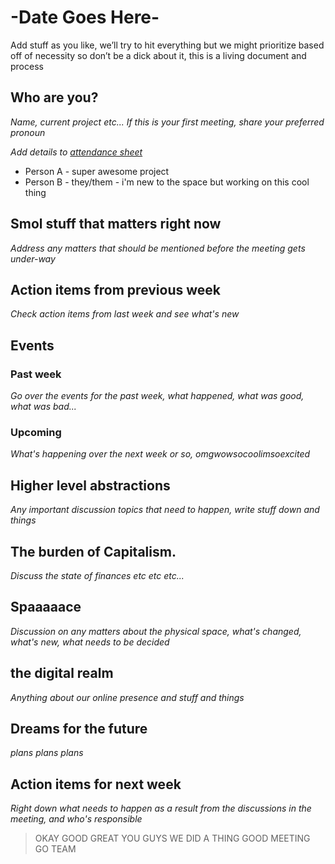 <!-- TITLE: Meeting Agenda Template -->

<!-- Use this template as a starting point for any meeting notes -->

# -Date Goes Here-

Add stuff as you like, we’ll try to hit everything but we might prioritize based off of necessity so don’t be a dick about it, this is a living document and process

## Who are you?
*Name, current project etc... If this is your first meeting, share your preferred pronoun*

*Add details to [attendance sheet](https://docs.google.com/spreadsheets/d/14AH8dDq5rbtyB6iecWCXmmHNINgzXR5ajwlcndxsViU/edit#gid=574873899)*

* Person A - super awesome project 
* Person B - they/them - i'm new to the space but working on this cool thing

## Smol stuff that matters right now
*Address any matters that should be mentioned before the meeting gets under-way*

## Action items from previous week
*Check action items from last week and see what's new*

## Events

### Past week

*Go over the events for the past week, what happened, what was good, what was bad...*

### Upcoming
*What's happening over the next week or so, omgwowsocoolimsoexcited*

## Higher level abstractions
*Any important discussion topics that need to happen, write stuff down and things*

## The burden of Capitalism.
*Discuss the state of finances etc etc etc...*

## Spaaaaace
*Discussion on any matters about the physical space, what's changed, what's new, what needs to be decided*

## the digital realm
*Anything about our online presence and stuff and things*

## Dreams for the future
*plans plans plans*

## Action items for next week
*Right down what needs to happen as a result from the discussions in the meeting, and who's responsible*

> OKAY GOOD GREAT YOU GUYS WE DID A THING GOOD MEETING GO TEAM
